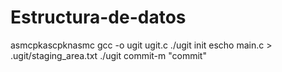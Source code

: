 # Estructura-de-datos
asmcpkascpknasmc
gcc -o ugit ugit.c
./ugit init
escho main.c > .ugit/staging_area.txt
./ugit commit-m "commit"